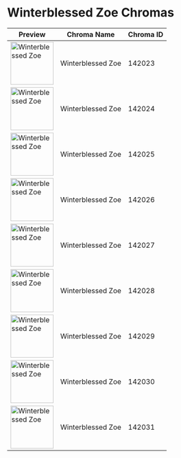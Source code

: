 # Winterblessed Zoe Chromas

| Preview | Chroma Name | Chroma ID |
|---|---|---|
| <img src='https://raw.communitydragon.org/latest/plugins/rcp-be-lol-game-data/global/default/v1/champion-chroma-images/142/142023.png' alt='Winterblessed Zoe' width='100'> | Winterblessed Zoe | 142023 |
| <img src='https://raw.communitydragon.org/latest/plugins/rcp-be-lol-game-data/global/default/v1/champion-chroma-images/142/142024.png' alt='Winterblessed Zoe' width='100'> | Winterblessed Zoe | 142024 |
| <img src='https://raw.communitydragon.org/latest/plugins/rcp-be-lol-game-data/global/default/v1/champion-chroma-images/142/142025.png' alt='Winterblessed Zoe' width='100'> | Winterblessed Zoe | 142025 |
| <img src='https://raw.communitydragon.org/latest/plugins/rcp-be-lol-game-data/global/default/v1/champion-chroma-images/142/142026.png' alt='Winterblessed Zoe' width='100'> | Winterblessed Zoe | 142026 |
| <img src='https://raw.communitydragon.org/latest/plugins/rcp-be-lol-game-data/global/default/v1/champion-chroma-images/142/142027.png' alt='Winterblessed Zoe' width='100'> | Winterblessed Zoe | 142027 |
| <img src='https://raw.communitydragon.org/latest/plugins/rcp-be-lol-game-data/global/default/v1/champion-chroma-images/142/142028.png' alt='Winterblessed Zoe' width='100'> | Winterblessed Zoe | 142028 |
| <img src='https://raw.communitydragon.org/latest/plugins/rcp-be-lol-game-data/global/default/v1/champion-chroma-images/142/142029.png' alt='Winterblessed Zoe' width='100'> | Winterblessed Zoe | 142029 |
| <img src='https://raw.communitydragon.org/latest/plugins/rcp-be-lol-game-data/global/default/v1/champion-chroma-images/142/142030.png' alt='Winterblessed Zoe' width='100'> | Winterblessed Zoe | 142030 |
| <img src='https://raw.communitydragon.org/latest/plugins/rcp-be-lol-game-data/global/default/v1/champion-chroma-images/142/142031.png' alt='Winterblessed Zoe' width='100'> | Winterblessed Zoe | 142031 |
